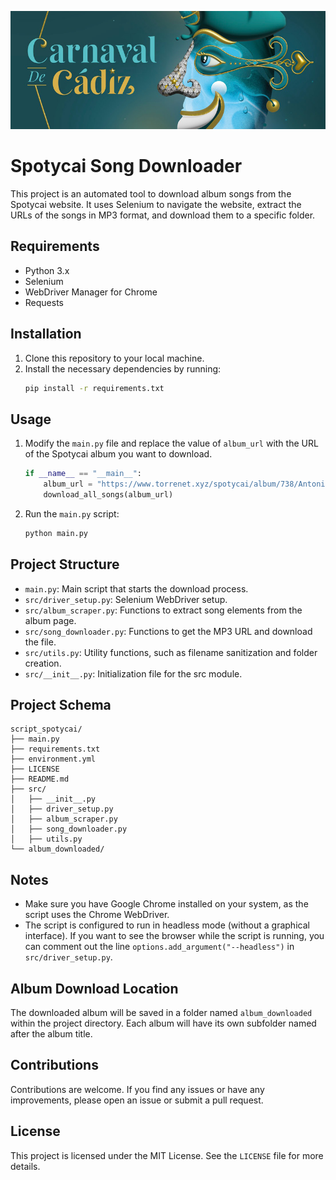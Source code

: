 ![Header Image](banner.png)

# Spotycai Song Downloader

This project is an automated tool to download album songs from the Spotycai website. It uses Selenium to navigate the website, extract the URLs of the songs in MP3 format, and download them to a specific folder.

## Requirements

- Python 3.x
- Selenium
- WebDriver Manager for Chrome
- Requests

## Installation

1. Clone this repository to your local machine.
2. Install the necessary dependencies by running:
    ```bash
    pip install -r requirements.txt
    ```

## Usage

1. Modify the `main.py` file and replace the value of `album_url` with the URL of the Spotycai album you want to download.
    ```python
    if __name__ == "__main__":
        album_url = "https://www.torrenet.xyz/spotycai/album/738/Antonio+Álvarez+Cordero+(Bizcocho)/Los+hermanos+del+buen+fin"
        download_all_songs(album_url)
    ```

2. Run the `main.py` script:
    ```bash
    python main.py
    ```

## Project Structure

- `main.py`: Main script that starts the download process.
- `src/driver_setup.py`: Selenium WebDriver setup.
- `src/album_scraper.py`: Functions to extract song elements from the album page.
- `src/song_downloader.py`: Functions to get the MP3 URL and download the file.
- `src/utils.py`: Utility functions, such as filename sanitization and folder creation.
- `src/__init__.py`: Initialization file for the src module.

## Project Schema

```
script_spotycai/
├── main.py
├── requirements.txt
├── environment.yml
├── LICENSE
├── README.md
├── src/
│   ├── __init__.py
│   ├── driver_setup.py
│   ├── album_scraper.py
│   ├── song_downloader.py
│   ├── utils.py
└── album_downloaded/
```

## Notes

- Make sure you have Google Chrome installed on your system, as the script uses the Chrome WebDriver.
- The script is configured to run in headless mode (without a graphical interface). If you want to see the browser while the script is running, you can comment out the line `options.add_argument("--headless")` in `src/driver_setup.py`.

## Album Download Location

The downloaded album will be saved in a folder named `album_downloaded` within the project directory. Each album will have its own subfolder named after the album title.

## Contributions

Contributions are welcome. If you find any issues or have any improvements, please open an issue or submit a pull request.

## License

This project is licensed under the MIT License. See the `LICENSE` file for more details.
